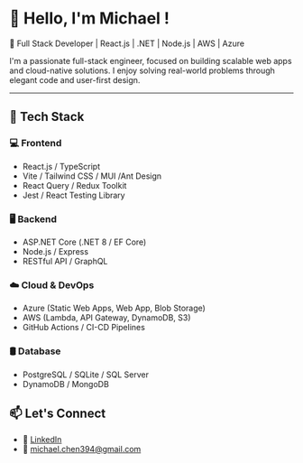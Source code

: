 # 👋 Hello, I'm Michael !

🎯 Full Stack Developer | React.js | .NET | Node.js | AWS | Azure

I'm a passionate full-stack engineer, focused on building scalable web apps and cloud-native solutions. I enjoy solving real-world problems through elegant code and user-first design.

---

## 🧰 Tech Stack

### 💻 Frontend
- React.js / TypeScript
- Vite / Tailwind CSS / MUI /Ant Design
- React Query / Redux Toolkit
- Jest / React Testing Library

### 🖥 Backend
- ASP.NET Core (.NET 8 / EF Core)
- Node.js / Express
- RESTful API / GraphQL

### ☁️ Cloud & DevOps
- Azure (Static Web Apps, Web App, Blob Storage)
- AWS (Lambda, API Gateway, DynamoDB, S3)
- GitHub Actions / CI-CD Pipelines

### 🛢 Database
- PostgreSQL / SQLite / SQL Server
- DynamoDB / MongoDB

## 📫 Let's Connect

- 💼 [LinkedIn](www.linkedin.com/in/michael-chen-sde)
- 📧 michael.chen394@gmail.com
